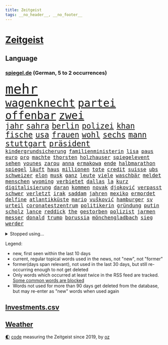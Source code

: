 ```yaml
---
title: Zeitgeist
tags: __no_header__, __no_footer__
---
```


# [Zeitgeist](https://oliz.io/zeitgeist/)

## Language

<h3><a href="https://www.spiegel.de" target="_blank">spiegel.de</a> (German, 5 to 2 occurrences)</h3>
<p style="font-family:monospace">
<span style="font-size:32pt"><a href="news_links.html#mehr" class="current">mehr</a></span>
<br>
<span style="font-size:25pt"><a href="news_links.html#wagenknecht" class="current">wagenknecht</a></span>
<span style="font-size:25pt"><a href="news_links.html#partei" class="current">partei</a></span>
<span style="font-size:25pt"><a href="news_links.html#offenbar" class="current">offenbar</a></span>
<span style="font-size:25pt"><a href="news_links.html#zwei" class="current">zwei</a></span>
<br>
<span style="font-size:18pt"><a href="news_links.html#jahr" class="current">jahr</a></span>
<span style="font-size:18pt"><a href="news_links.html#sahra" class="current">sahra</a></span>
<span style="font-size:18pt"><a href="news_links.html#berlin" class="current">berlin</a></span>
<span style="font-size:18pt"><a href="news_links.html#polizei" class="current">polizei</a></span>
<span style="font-size:18pt"><a href="news_links.html#khan" class="new">khan</a></span>
<span style="font-size:18pt"><a href="news_links.html#fische" class="current">fische</a></span>
<span style="font-size:18pt"><a href="news_links.html#usa" class="current">usa</a></span>
<span style="font-size:18pt"><a href="news_links.html#frauen" class="current">frauen</a></span>
<span style="font-size:18pt"><a href="news_links.html#wohl" class="current">wohl</a></span>
<span style="font-size:18pt"><a href="news_links.html#sechs" class="current">sechs</a></span>
<span style="font-size:18pt"><a href="news_links.html#mann" class="current">mann</a></span>
<span style="font-size:18pt"><a href="news_links.html#stuttgart" class="current">stuttgart</a></span>
<span style="font-size:18pt"><a href="news_links.html#präsident" class="current">präsident</a></span>
<br>
<span style="font-size:12pt"><a href="news_links.html#kindergrundsicherung" class="current">kindergrundsicherung</a></span>
<span style="font-size:12pt"><a href="news_links.html#familienministerin" class="current">familienministerin</a></span>
<span style="font-size:12pt"><a href="news_links.html#lisa" class="current">lisa</a></span>
<span style="font-size:12pt"><a href="news_links.html#paus" class="current">paus</a></span>
<span style="font-size:12pt"><a href="news_links.html#euro" class="current">euro</a></span>
<span style="font-size:12pt"><a href="news_links.html#pro" class="current">pro</a></span>
<span style="font-size:12pt"><a href="news_links.html#machte" class="current">machte</a></span>
<span style="font-size:12pt"><a href="news_links.html#thorsten" class="current">thorsten</a></span>
<span style="font-size:12pt"><a href="news_links.html#holzhauser" class="new">holzhauser</a></span>
<span style="font-size:12pt"><a href="news_links.html#spiegelevent" class="new">spiegelevent</a></span>
<span style="font-size:12pt"><a href="news_links.html#sehen" class="current">sehen</a></span>
<span style="font-size:12pt"><a href="news_links.html#younes" class="new">younes</a></span>
<span style="font-size:12pt"><a href="news_links.html#zarou" class="new">zarou</a></span>
<span style="font-size:12pt"><a href="news_links.html#anna" class="current">anna</a></span>
<span style="font-size:12pt"><a href="news_links.html#ermakowa" class="new">ermakowa</a></span>
<span style="font-size:12pt"><a href="news_links.html#ende" class="current">ende</a></span>
<span style="font-size:12pt"><a href="news_links.html#halbmarathon" class="new">halbmarathon</a></span>
<span style="font-size:12pt"><a href="news_links.html#spiegel" class="current">spiegel</a></span>
<span style="font-size:12pt"><a href="news_links.html#läuft" class="current">läuft</a></span>
<span style="font-size:12pt"><a href="news_links.html#haus" class="current">haus</a></span>
<span style="font-size:12pt"><a href="news_links.html#millionen" class="current">millionen</a></span>
<span style="font-size:12pt"><a href="news_links.html#tote" class="current">tote</a></span>
<span style="font-size:12pt"><a href="news_links.html#credit" class="current">credit</a></span>
<span style="font-size:12pt"><a href="news_links.html#suisse" class="current">suisse</a></span>
<span style="font-size:12pt"><a href="news_links.html#ubs" class="new">ubs</a></span>
<span style="font-size:12pt"><a href="news_links.html#schweizer" class="current">schweizer</a></span>
<span style="font-size:12pt"><a href="news_links.html#elon" class="current">elon</a></span>
<span style="font-size:12pt"><a href="news_links.html#musk" class="current">musk</a></span>
<span style="font-size:12pt"><a href="news_links.html#ganz" class="current">ganz</a></span>
<span style="font-size:12pt"><a href="news_links.html#leute" class="current">leute</a></span>
<span style="font-size:12pt"><a href="news_links.html#viele" class="current">viele</a></span>
<span style="font-size:12pt"><a href="news_links.html#waschbär" class="new">waschbär</a></span>
<span style="font-size:12pt"><a href="news_links.html#meldet" class="current">meldet</a></span>
<span style="font-size:12pt"><a href="news_links.html#menschen" class="current">menschen</a></span>
<span style="font-size:12pt"><a href="news_links.html#wyoming" class="new">wyoming</a></span>
<span style="font-size:12pt"><a href="news_links.html#verbietet" class="current">verbietet</a></span>
<span style="font-size:12pt"><a href="news_links.html#dallas" class="current">dallas</a></span>
<span style="font-size:12pt"><a href="news_links.html#la" class="current">la</a></span>
<span style="font-size:12pt"><a href="news_links.html#kurz" class="current">kurz</a></span>
<span style="font-size:12pt"><a href="news_links.html#digitalisierung" class="current">digitalisierung</a></span>
<span style="font-size:12pt"><a href="news_links.html#daran" class="current">daran</a></span>
<span style="font-size:12pt"><a href="news_links.html#kommen" class="current">kommen</a></span>
<span style="font-size:12pt"><a href="news_links.html#novak" class="current">novak</a></span>
<span style="font-size:12pt"><a href="news_links.html#djoković" class="current">djoković</a></span>
<span style="font-size:12pt"><a href="news_links.html#verpasst" class="current">verpasst</a></span>
<span style="font-size:12pt"><a href="news_links.html#schwer" class="current">schwer</a></span>
<span style="font-size:12pt"><a href="news_links.html#verletzt" class="current">verletzt</a></span>
<span style="font-size:12pt"><a href="news_links.html#irak" class="current">irak</a></span>
<span style="font-size:12pt"><a href="news_links.html#saddam" class="new">saddam</a></span>
<span style="font-size:12pt"><a href="news_links.html#jahren" class="current">jahren</a></span>
<span style="font-size:12pt"><a href="news_links.html#mexiko" class="current">mexiko</a></span>
<span style="font-size:12pt"><a href="news_links.html#ermordet" class="current">ermordet</a></span>
<span style="font-size:12pt"><a href="news_links.html#delfine" class="current">delfine</a></span>
<span style="font-size:12pt"><a href="news_links.html#atlantikküste" class="current">atlantikküste</a></span>
<span style="font-size:12pt"><a href="news_links.html#mario" class="current">mario</a></span>
<span style="font-size:12pt"><a href="news_links.html#vušković" class="current">vušković</a></span>
<span style="font-size:12pt"><a href="news_links.html#hamburger" class="current">hamburger</a></span>
<span style="font-size:12pt"><a href="news_links.html#sv" class="current">sv</a></span>
<span style="font-size:12pt"><a href="news_links.html#urteil" class="current">urteil</a></span>
<span style="font-size:12pt"><a href="news_links.html#coronatestzentrum" class="new">coronatestzentrum</a></span>
<span style="font-size:12pt"><a href="news_links.html#politikerin" class="current">politikerin</a></span>
<span style="font-size:12pt"><a href="news_links.html#gründung" class="new">gründung</a></span>
<span style="font-size:12pt"><a href="news_links.html#putin" class="current">putin</a></span>
<span style="font-size:12pt"><a href="news_links.html#scholz" class="current">scholz</a></span>
<span style="font-size:12pt"><a href="news_links.html#lance" class="current">lance</a></span>
<span style="font-size:12pt"><a href="news_links.html#reddick" class="new">reddick</a></span>
<span style="font-size:12pt"><a href="news_links.html#the" class="current">the</a></span>
<span style="font-size:12pt"><a href="news_links.html#gestorben" class="current">gestorben</a></span>
<span style="font-size:12pt"><a href="news_links.html#polizist" class="current">polizist</a></span>
<span style="font-size:12pt"><a href="news_links.html#jarmen" class="new">jarmen</a></span>
<span style="font-size:12pt"><a href="news_links.html#messer" class="current">messer</a></span>
<span style="font-size:12pt"><a href="news_links.html#donald" class="current">donald</a></span>
<span style="font-size:12pt"><a href="news_links.html#trump" class="current">trump</a></span>
<span style="font-size:12pt"><a href="news_links.html#borussia" class="current">borussia</a></span>
<span style="font-size:12pt"><a href="news_links.html#mönchengladbach" class="current">mönchengladbach</a></span>
<span style="font-size:12pt"><a href="news_links.html#sieg" class="current">sieg</a></span>
<span style="font-size:12pt"><a href="news_links.html#werder" class="current">werder</a></span>
</p>
<details>
<summary>Stopped using...</summary>
<p class="former" style="font-size:12pt">
also(878) mainz(877) richterin(877) schatten(877) abends(876) flugzeuge(876) genannt(876) kauft(876) musiker(876) aussage(875) bedrohung(875) helden(875) kapitän(875) löhne(875) sieger(875) andrea(874) awards(874) badenwürttembergs(874) brücke(874) norden(874) version(874) angeklagte(873) figur(873) sinken(873) verschieben(873) argumente(872) dreimal(872) drosten(872) lastwagen(872) masken(872) prüfung(872) vergewaltigt(872) verwirrung(872) weltweite(872) wolfgang(872) angeklagter(871) christine(871) drehen(871) konservativen(871) richten(871) österreichische(871) ausprobiert(870) bekannten(870) sogenannte(870) umwelt(870) vorschläge(870) 37(869) bereiten(869) fünfte(869) gewaltige(869) untersuchen(869) verlängert(869) wirkte(869) 2015(868) amtszeit(868) dreht(868) gefährden(868) george(868) merkel(868) reporter(868) bedenken(867) daher(867) gespielt(867) klimaneutral(867) käufer(867) manuel(867) scheidet(867) trainiert(867) weshalb(867) alkohol(866) amerika(866) hass(866) klären(866) spanischen(866) studierenden(866) meist(865) reaktionen(865) täglich(865) wirtschaftlichen(865) attentat(864) endspiel(864) englische(864) meint(864) studien(864) verbindet(864) verena(864) vermutet(864) who(864) berät(863) erwarten(862) lüge(862) smith(862) drastische(861) erschweren(861) indes(861) meiner(861) polnische(861) 10(860) ausreichend(860) chefin(860) franziskus(860) staats(860) tatverdächtigen(860) august(859) coronapolitik(859) roten(859) störung(859) traum(859) design(858) enden(858) nase(858) fit(857) ehepaar(856) euparlament(856) küstenwache(856) beinahe(855) gestoppt(855) ministerium(855) ausmaß(854) mieten(854) status(854) gemeinsame(853) verfassung(853) heftiger(851) fernsehen(850) laufenden(850) provokation(849) hunger(848) sitzung(845) wind(845) projekte(844) erinnerung(843) hackerangriff(842) provoziert(840) schaut(840) abstieg(838) einig(837) dramatischen(836) schwung(836) ämter(836) bangen(835) 91(829) günther(828) staatlichen(827) sogenannten(826) flug(825) offener(809) regelmäßig(807) ärmelkanal(806) ausweg(803) zusätzliche(802) schiffe(797) rekorde(787) festgesetzt(786) niederländer(773) schlaf(770) cent(764) autobauer(762) bekannter(748) wolken(736) neuanfang(733) direkten(729) notstand(729) universitäten(715) zusammengebrochen(710) politikern(702) vehement(690) übrig(687) mitverantwortlich(686) kubicki(682) fußballnationalmannschaft(663) akzeptieren(635) aachen(634) kilogramm(603) ohnehin(601) brücken(591) superstars(580) gelaufen(578) immobilienmarkt(568) analysten(564) schwarz(564) norwegischen(562) exil(559) sechste(559) erhofft(553) löschen(551) privilegien(551) wahrscheinlicher(548) preiserhöhungen(538) bestätigte(532) basis(527) minderheiten(525) pazifik(522) nfl(521) fünftel(517) millionenhöhe(516) harren(512) bedrängnis(510) spezielle(505) stau(499) einschätzungen(497) suizid(493) övp(490) 74(482) rechtsextremer(480) vorzugehen(479) wahr(468) airlines(467) kürzer(467) gestiegene(466) schusswaffen(465) schienen(464) coaching(462) zehnjähriger(459) museen(456) taucht(456) bundesfinanzminister(455) gesteckt(453) motive(452) verwüstung(452) kompromiss(450) lehrerinnen(450) diskussionen(446) salman(446) verschiedenen(443) ruhrgebiet(442) natürlich(441) überlebten(439) teuerung(438) bundesinnenministerin(435) buschmann(435) leitete(431) papa(431) symbol(427) erkennt(419) verringern(416) verkaufte(414) anträge(413) erweitert(411) wild(409) wettkampf(407) dj(404) spielern(404) royal(393) herausgefunden(391) klingen(391) heißen(385) überzeugung(385) luftfahrt(384) marc(382) solo(379) zurecht(379) bill(371) entscheidende(371) air(370) pornos(364) gefolgt(363) zugesagt(361) schneiden(358) stabil(358) arbeitszeit(357) beschuldigten(355) empfang(352) gebiete(352) riskant(350) ausweiten(348) charkiw(348) hauptdarsteller(345) unabhängig(344) arbeitsbedingungen(343) duo(343) messerangriff(343) drücken(341) abgeschoben(340) günstiger(339) hochrangige(337) ergab(330) tankrabatts(330) verfolgung(330) geheiratet(329) unsicherheit(328) cockpit(327) kalt(326) prag(324) vorgeschichte(321) antisemitische(313) jack(313) schönen(310) indische(309) besetzen(306) guardiola(305) pep(305) geeignet(303) versöhnung(303) schleppend(300) aufeinander(299) lokführer(298) szenario(297) jubel(296) viral(288) 14jährigen(286) schwach(285) computer(284) norweger(282) diejenigen(279) 16jährigen(278) üppigen(278) 8(275) europaparlament(275) reporterin(275) waggons(274) bedrohte(273) ernannt(273) styles(268) befeuert(267) einzigen(267) verhaftung(267) grundschule(265) irans(265) oklahoma(264) riefen(264) inmitten(263) luka(263) geschäftsmodell(262) unten(261) madrids(260) 86(258) afdpolitiker(258) knapper(258) gegenwart(257) neuseelands(256) syriens(256) jagt(255) manch(254) osnabrück(253) wozu(253) einsätze(252) personalmangel(251) kostenlose(250) 20jähriger(249) graham(248) harvey(247) mob(247) 81(240) +(239) notfalls(239) klarheit(238) ausmaße(237) heißer(237) image(237) brandstifter(236) freizeit(236) hessische(236) einleiten(235) gleichauf(235) umkämpfte(235) 2040(229) weitergehen(229) rettungsaktion(228) ausgewertet(226) major(226) manila(226) musikerin(226) csd(225) einnahme(225) formen(225) schottlands(225) schwede(223) haftstrafen(222) freigabe(220) prüfungen(219) tribut(218) eukommissar(217) glänzen(217) rebellen(217) träume(217) scheiterten(216) skifahrer(216) 6000(215) eingestürzt(212) danke(211) scheiden(211) liebäugelt(206) hetze(205) stichelt(205) spitzen(203) eingekesselt(202) lauern(201) beleidigungen(200) pornografie(200) klassen(199) professor(199) ausschließen(198) hände(198) wiesbaden(198) strenge(197) raten(196) verabschiedete(196) anhaltenden(194) kriminalpolizei(194) krisenzeiten(194) wählte(193) begrenzen(192) harmlos(192) stromausfälle(190) stärkung(190) überlegen(189) späte(186) künstlich(185) richtete(185) sportlicher(182) stellungnahme(182) 00(181) skizziert(181) belastungen(180) abschuss(177) benko(177) busfahrer(177) einsteigen(177) natürlichen(176) talente(176) erforderlich(175) fdpvize(175) gesünder(175) zwecke(175) talkshow(174) granaten(173) versäumnisse(173) andré(172) bussen(172) maximal(172) beton(171) haldenwang(171) reißleine(171) verfassungsschutzpräsident(171) durant(170) klang(170) tweets(169) buhlt(168) informierte(168) privatsphäre(168) salihamidžić(167) verwarnung(167) beach(166) belgischen(166) gegeneinander(166) gewaltsam(166) praktisch(166) experimentiert(165) fortschritt(165) greta(164) notwendigkeit(164) fachleuten(162) ford(162) reformer(162) redete(161) walk(161) abgelöst(160) aufruhr(160) fußballnationalspieler(160) entzieht(159) forcieren(159) unbestimmte(159) lebron(158) schulunterricht(158) krone(156) sogenanntes(156) winzer(156) zimmer(156) höheren(154) rückschlägen(154) dauerkrise(153) allmählich(152) verhältnissen(150) erleichtern(149) winkel(149) arbeitszeiterfassung(148) fahrerflucht(148) frischen(148) nachweisen(148) penibel(148) vernunft(148) quoten(146) álvarez(146) nebel(145) düpierte(144) wiktor(144) entführen(143) bundesagentur(142) júnior(142) zivilklage(142) abfahrt(138) anführers(138) freiem(138) abgeordnetenhaus(137) militärbasen(137) pakete(137) hugh(136) kommissar(136) manipuliert(136) wahlwiederholung(136) massenweise(135) zielt(135) bahnmitarbeiter(134) kampagnen(134) auszeichnung(133) englischer(133) milliardenschweres(133) paartherapeut(133) paartherapeutin(133) rückstand(133) samantha(133) kohl(131) absehbar(130) dave(130) desaströsen(130) englisch(130) entladen(130) fördert(130) alaska(129) dreiste(129) lamborghini(129) ungereimtheiten(129) vegan(128) helm(127) mama(127) schlicht(127) alias(126) herkunft(126) litten(126) schuldspruch(126) serviert(126) bedrohungen(125) radsports(125) generalbundesanwalt(124) schrauben(124) neuheiten(123) beworfen(122) norddeutschland(122) übliche(122) tiefpunkt(121) urteile(121) bedingt(120) reis(120) opferzahlen(119) kanone(118) ausreise(117) spacex(117) songs(116) konstruiert(115) sam(115) äußerung(115) ampelkoalitionäre(114) coronavariante(114) flugabwehr(114) immensen(114) ruinen(114) derben(113) überzeugte(113) aufsehenerregenden(112) interessieren(112) schmälert(112) tabellenletzte(111) abhängigkeiten(109) gezerrt(109) jets(109) profil(109) umstellen(109) human(108) niedersächsische(108) begehren(107) braunkohle(107) gibt’s(107) überweisen(106) unbekanntes(105) gesperrte(104) kritisierten(104) leichtigkeit(104) thriller(104) antibiotika(103) paares(102) tiangong(102) überfahrt(102) flugkörper(101) potenziell(101) usrepräsentantenhaus(101) schwarzwald(100) unerlaubt(100) antisemitischen(99) episode(99) jugendamt(99) massengräber(99) bali(97) langsamer(97) vorsitzender(97) verzögerungen(96) insider(95) route(95) wegfallen(95) werfer(95) überlebende(95) aktiviert(94) demokratien(94) hilfslieferungen(94) iowa(94) landesweiten(94) negativen(94) bale(92) gareth(92) gottes(92) lauter(92) spdfraktionschef(92) usuniversität(92) bezüglich(91) echter(91) mittelgroßen(91) realistisch(91) nördliche(90) bertelsmann(89) dopingverdacht(89) fichte(89) großbaustelle(89) russell(89) abgeordnetenhauswahl(88) aufheben(88) flugobjekt(88) roland(88) bundesjustizminister(87) entzweit(87) insolventen(87) intellektuelle(87) monatelangen(87) stereotype(87) usmilitärs(87) weinstein(87) amts(86) asiatische(86) auswärtigen(86) bestellungen(86) geschwiegen(86) graben(86) knurren(86) krisenregionen(86) rendsburg(86) server(86) weltraumspaziergang(86) 1991(85) bergbau(85) interviews(85) panzerdebatte(85) quarterback(85) bewerben(84) korrigiert(84) landeswahlleiter(84) stromnetzes(84) südchinesischen(84) 330(83) flugbetrieb(83) kaufpreise(83) passagierflüge(83) präsentation(83) steigerung(83) vorverkauf(83) attackierten(82) christ(82) dortige(82) gläubiger(82) klebten(82) bröchler(81) euphorie(81) klimakleber(81) läden(81) polizeiwache(81) schwimmbädern(81) anstrengend(80) glasfaserkabel(80) segeln(80) sportgeschichte(80) unvermindert(80) usjournalist(80) 22000(79) aggressiver(79) humpelnd(79) netzbetreiber(79) trauung(79) 2011(78) flogen(78) kirchliche(78) komplize(78) little(78) machine(78) rentnerin(78) scharfen(78) totschlags(78) vorkommen(78) wein(78) dreßen(77) energienetz(77) kleinsten(77) preisgrenze(77) sauberen(77) schärfer(77) affen(76) ernte(76) geschieht(76) reformieren(76) stadtrat(76) unterzogen(76) verwandte(76) ausgeschöpft(75) erdstößen(75) erheben(75) fachkräften(75) gelungenen(75) harscher(75) meisterwerk(75) uruguay(75) belgier(74) ermittelte(74) kieler(74) muster(74) sexvideos(74) ausbleibende(73) elternzeit(73) frühjahrsoffensive(73) jarasch(73) parkplatz(73) winsen(73) gewässern(72) stadium(72) therapieplätze(72) abgeschossen(71) bundesrechnungshof(71) projiziert(71) rathaus(71) stellenwert(71) usluftwaffe(71) legendäre(70) sachbeschädigung(70) sprint(70) unglaublich(70) zähen(70) einzelfall(69) reformvorschläge(69) uskampfjets(69) assad(68) aufmerksamen(68) entsendung(68) exprofi(68) katastrophenfall(68) militärbasis(68) reserven(68) spiegelredakteur(68) stillen(68) vergrößern(68) angeberwissen(67) auckland(67) baumarkt(67) gerüchten(67) geschätzt(67) 16jährige(66) breton(66) kneipe(66) luftraum(66) philadelphia(66) postsendungen(66) satellitenbildern(66) thierry(66) weltstars(66) besonderer(65) care(65) fresenius(65) medical(65) verhandlungstag(65) verkehrspolitik(65) fehlerfrei(64) militärischer(64) minigurken(64) streamingdienst(64) abgestraft(63) datenschützer(63) freunden(63) strafrunde(63) windigen(63) anrücken(62) eukorruptionsskandal(62) raheem(62) rauschen(62) testphase(62) prangern(61) reisebus(61) stellvertreter(61) dämpft(60) kroatiens(60) kronzeugen(60) preisschild(60) quellen(60) reederei(60) sir(60) transparent(60) verbraucht(60) vertreterin(60) 115(59) brandstiftung(59) einstürzen(59) gigantische(59) nationaltorhüter(59) sammlungen(59) säuglinge(59) übrigen(59) aufgegangen(58) komponierte(58) krisengebieten(58) schätzungsweise(58) funde(57) hudson(57) luxushotel(57) marta(57) nehammer(57) rhetorik(57) tiktokvideo(57) unermüdlich(57) usjustiz(57) überfüllt(57) co₂emissionen(56) entgleist(56) flugabwehrsystem(56) patriot(56) rüstet(56) schliche(56) strafverfahren(56) untergegangen(56) amtsantritt(55) gelder(55) gesundheitssystem(55) googles(55) manfred(55) nächstenliebe(55) ortega(55) patriotsystem(55) volkspartei(55) beckenbauer(54) cruise(54) evpchef(54) mehrjährigen(54) verzehr(54) wovon(54) 656(53) bebte(53) enttarnung(53) hausverbot(53) klimaschützern(53) rutte(53) saudischen(53) statistik(53) abschalten(52) milliardenhöhe(52) sicherheitsmaßnahmen(52) stamp(52) adresse(51) bastian(51) clemens(51) denkbar(51) helfern(51) meines(51) packen(51) straßenbahn(51) einsam(50) globalisierung(50) indexverträgen(50) unwahrscheinlicher(50) wunschzettel(50) detlef(49) emotionale(49) geldgeber(49) geschenkt(49) hinkt(49) lebend(49) lebenslauf(49) niederschlag(49) satellitenbild(49) ana(48) eingeschlossen(48) geldbuße(48) korrigieren(48) sanft(48) verbracht(48) verfall(48) blüten(47) golfsport(47) indexmieten(47) anstalten(46) eugen(46) herausfordernden(46) luxusvilla(46) markle(46) seeleute(46) vermächtnis(46) gorbatschow(45) jp(45) rocker(45) abgeschossene(44) abläuft(44) ausbreitung(44) befragt(44) german(44) geschlossenheit(44) silvesternacht(44) wand(44) abendessen(43) ausreisen(43) cop(43) landwirte(43) parteifreund(43) umsteuern(43) verfolgten(43) zuschlägt(43) 7000(42) bad(42) christa(42) hell(42) hä(42) nowitzki(42) reeder(42) sinkenden(42) thinktanks(42) baute(41) cousin(41) gesundheitsexperten(41) kräutern(41) streitereien(41) angefangen(40) engagiert(40) gelagert(40) isst(40) prognosen(40) schalten(40) syrisches(40) a2(39) dominant(39) ludwig(39) maiden(39) notaufnahmen(39) parteivize(39) soziologen(39) verschuldet(39) zeitalter(39) bundespolitik(38) india(38) jeffrey(38) ostküste(38) parteiinternen(38) begeistern(37) biathlet(37) ehrte(37) fahrbahn(37) fatalen(37) miete(37) tagelange(37) xbb15(37) führungswechsel(36) hetzer(36) jason(36) schnellsten(36) 66jährige(35) aufklären(35) eingestampft(35) halbzeitshow(35) hardliner(35) kinderreporterinnen(35) kosmisches(35) leonard(35) missouri(35) sparpläne(35) standardmodell(35) verdienten(35) bing(34) brasilianischer(34) briefmarken(34) chatbot(34) junta(34) suchmaschine(34) 78(33) dänische(33) eingedrungen(33) elena(33) eminem(33) nordamerika(33) paschas(33) pchersteller(33) polizeipräsident(33) sachsenanhalts(33) wirecard(33) frisches(31) gravierende(31) gruner(31) nicaragua(31) spontane(31) einzunehmen(30) geo(30) landschaft(30) provinzen(30) provokativen(30) rast(30) vorstandschef(30) gummersbach(29) liebt(29) pädagogen(29) strafprozess(29) verbeamtung(29) verkehrsträger(29) vorankommen(29) erffa(28) laser(28) verfügbar(28) vierteljahrhundert(28) wiederholte(28) fluggesellschaft(27) genötigt(27) kronprinzessin(27) pferde(27) solange(27) abgerufen(26) eurecht(26) immobilienkrise(26) rücksichtslos(26) verhandelte(26) weiterregieren(26) anderson(25) baden(25) cumexskandal(25) liegenschaften(25) manipulationen(25) notwendige(25) tatsächliche(25) ukrainekontaktgruppe(25) ägäis(25) heimrennen(24) steigert(24) begleiter(23) durchgehen(23) evp(23) failed(23) marsalek(23) rotwein(23) söldnern(23) 1933(22) dasteht(22) eagles(22) flächendeckenden(22) kostengründen(22) landstraßen(22) loszulassen(22) miliz(22) symbolpolitik(22) untermauert(22) weidle(22) weigern(22) 2300(21) antlitz(21) aufgemacht(21) geflohenen(21) kippe(21) posiert(21) schöner(21) tatverdächtig(21) walen(21) weinte(21) autobahnprojekte(20) beispiele(20) dennis(20) musterbeispiel(20) niedrigste(20) pollen(20) genehmigung(19) hasan(19) mahomes(19) nutztiere(19) postbeschäftigte(19) saarbrücken(19) seid(19) snack(19) weltoffen(19) winken(19) 46(18) aktive(18) anderswo(18) ernsthaft(18) kanzlerin(18) koran(18) neuseeländische(18) schult(18) speicherung(18) spieltagen(18) topteams(18) viertes(18) begreifen(17) janine(17) lebemann(17) rotgrünrote(17) wissler(17) übermittelt(17) atemwegserkrankungen(16) kleinere(16) klimapartei(16) maaßens(16) tarifverhandlungen(16) unbesetzt(16) zurückgelegt(16) 61(15) bereitgestellt(15) bundesligaspiele(15) erfolglosen(15) ferreira(15) lopez(15) maximilian(15) nachträglich(15) rassenlehre(15) siedlung(15) verheiratet(15) ausfuhr(14) bundessicherheitsrat(14) demselben(14) feststellen(14) kareem(14) superbowl(14) verbrennen(14) 170(13) chefdirigent(13) entgeht(13) expertengruppe(13) golfturnier(13) obdachlos(13) perth(13) pfannkuchen(13) 1983(12) ballon(12) grundsteuerreform(12) maskenmillionärin(12) protestierte(12) rabe(12) spitzenplatz(12) tandler(12) üblicherweise(12) 150000(11) beansprucht(11) beyoncé(11) domenico(11) gebrochene(11) konspirativen(11) linkenchefin(11) maßgeblich(11) meetings(11) power(11) schärft(11) spionageballons(11) tedesco(11) türkisches(11)
</p>
</details>
<p>Legend:
<ul>
<li><span class="new">new</span>, first seen within the last 10 days</li>
<li><span class="current">current</span>, regular topical words used in the news, not "new", not "former"</li>
<li><span class="former">former(days span relevant)</span>, not used in the last 30 days, but still re-occurring enough to not get deleted</li>
<li>Only words which occurred at least twice in the RSS feed are tracked. <a href="language/filters.py">Some common words are blocked</a></li>
<li>Words not used for more than 90 days get deleted from the database, but may re-enter as "new" words when used again</li>
</ul>
</p>

## [Investments](investments.html)[.csv](investments.csv)

## [Weather](weather.html)

<footer>
<a href="javascript:toggleTheme()" class="nav">🌓</a>
<a href="https://github.com/ooz/zeitgeist">code</a> measuring the Zeitgeist since 2019, by <a href="https://oliz.io">oz</a>
</footer>
